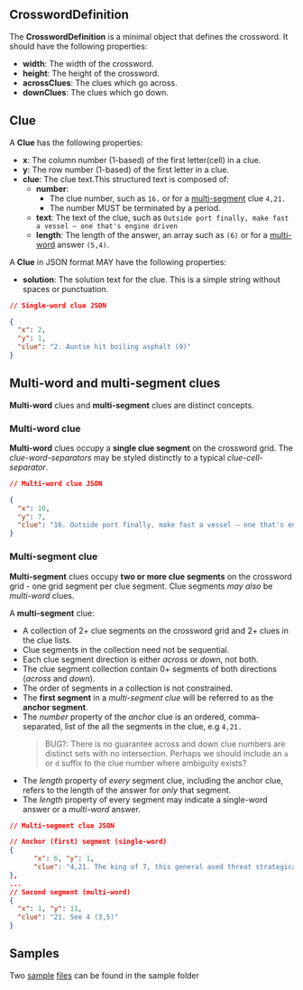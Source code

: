 ## CrosswordDefinition

The **CrosswordDefinition** is a minimal object that defines the
crossword. It should have the following properties:

- **width**: The width of the crossword.
- **height**: The height of the crossword.
- **acrossClues**: The clues which go across.
- **downClues**: The clues which go down.

## Clue

A **Clue** has the following properties:

- **x**: The column number (1-based) of the first letter(cell) in a clue.
- **y**: The row number (1-based) of the first letter in a clue.
- **clue**: The clue text.This structured text is composed of:
  - **number**:
    - The clue number, such as `16.` or for a [multi-segment][3] clue `4,21.`
    - The number MUST be terminated by a period.
  - **text**: The text of the clue, such as `Outside port finally, make fast a vessel – one that's engine driven`
  - **length**: The length of the answer, an array such as `(6)` or for a [multi-word][4] answer `(5,4)`.

A **Clue** in JSON format MAY have the following properties:

- **solution**: The solution text for the clue. This is a simple string without spaces or punctuation.

```json
// Single-word clue JSON

{
  "x": 2,
  "y": 1,
  "clue": "2. Auntie hit boiling asphalt (9)"
}
```

## Multi-word and multi-segment clues

**Multi-word** clues and **multi-segment** clues are distinct concepts.

### Multi-word clue

**Multi-word** clues occupy a **single clue segment** on the crossword grid. The _clue-word-separators_ may be styled distinctly to a typical _clue-cell-separator_.

```json
// Multi-word clue JSON

{
  "x": 10,
  "y": 7,
  "clue": "16. Outside port finally, make fast a vessel – one that's engine driven (5,4)"
}
```

### Multi-segment clue

**Multi-segment** clues occupy **two or more clue segments** on the crossword grid - one grid segment per clue segment. Clue segments _may also_ be _multi-word_ clues.

A **multi-segment** clue:

- A collection of 2+ clue segments on the crossword grid and 2+ clues in the clue lists.
- Clue segments in the collection need not be sequential.
- Each clue segment direction is either _across_ or _down_, not both.
- The clue segment collection contain 0+ segments of both directions (_across_ and _down_).
- The order of segments in a collection is not constrained.
- The **first segment** in a _multi-segment clue_ will be referred to as the **anchor segment**.
- The _number_ property of the _anchor_ clue is an ordered, comma-separated, list of the all the segments in the clue, e.g `4,21.`
  > BUG?: There is no guarantee across and down clue numbers are distinct sets with no intersection. Perhaps we should include an `a` or `d` suffix to the clue number where ambiguity exists?
- The _length_ property of _every_ segment clue, including the anchor clue, refers to the length of the answer for _only_ that segment.
- The _length_ property of every segment may indicate a single-word answer or a _multi-word_ answer.

```json
// Multi-segment clue JSON

// Anchor (first) segment (single-word)
{
      "x": 6, "y": 1,
      "clue": "4,21. The king of 7, this general axed threat strategically (9)"
},
...
// Second segment (multi-word)
{
  "x": 1, "y": 11,
  "clue": "21. See 4 (3,5)"
}
```

## Samples

Two [sample][2] [files][5] can be found in the sample folder

[1]: #clue
[2]: ../sample/crosswords/alberich_4.json
[3]: #multi-segment-clue
[4]: #multi-word-and-multi-segment
[5]: ../sample/crosswords/guardian_quiptic_89.json
[6]: https://www.w3schools.com/whatis/whatis_json.asp
